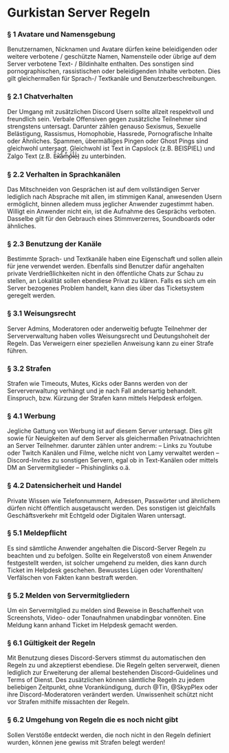 # Gurkistan Server Regeln

### § 1 Avatare und Namensgebung

Benutzernamen, Nicknamen und Avatare dürfen keine beleidigenden oder weitere verbotene / geschützte Namen, Namensteile oder übrige auf dem Server verbotene Text- / Bildinhalte enthalten. Des sonstigen sind pornographischen, rassistischen oder beleidigenden Inhalte verboten. Dies gilt gleichermaßen für Sprach-/ Textkanäle und Benutzerbeschreibungen.


### § 2.1 Chatverhalten

Der Umgang mit zusätzlichen Discord Usern sollte allzeit respektvoll und freundlich sein. Verbale Offensiven gegen zusätzliche Teilnehmer sind strengstens untersagt. Darunter zählen genauso Sexismus, Sexuelle Belästigung, Rassismus, Homophobie, Hassrede, Pornografische Inhalte oder Ähnliches. Spammen, übermäßiges Pingen oder Ghost Pings sind gleichwohl untersagt. Gleichwohl ist Text in Capslock (z.B. BEISPIEL) und Zalgo Text (z.B. Ȅ̴̂x̴̛̔a̴̎̉m̷̀̐p̵̽̈́l̵̽̍e̷̒͑) zu unterbinden.


### § 2.2 Verhalten in Sprachkanälen

Das Mitschneiden von Gesprächen ist auf dem vollständigen Server lediglich nach Absprache mit allen, im stimmigen Kanal, anwesenden Usern ermöglicht, binnen alledem muss jeglicher Anwender zugestimmt haben. Willigt ein Anwender nicht ein, ist die Aufnahme des Gesprächs verboten. Dasselbe gilt für den Gebrauch eines Stimmverzerres, Soundboards oder ähnliches.


### § 2.3 Benutzung der Kanäle

Bestimmte Sprach- und Textkanäle haben eine Eigenschaft und sollen allein für jene verwendet werden. Ebenfalls sind Benutzer dafür angehalten private Verdrießlichkeiten nicht in den öffentliche Chats zur Schau zu stellen, an Lokalität sollen ebendiese Privat zu klären. Falls es sich um ein Server bezogenes Problem handelt, kann dies über das Ticketsystem geregelt werden.


### § 3.1 Weisungsrecht

Server Admins, Moderatoren oder anderweitig befugte Teilnehmer der Serververwaltung haben volles Weisungsrecht und Deutungshoheit der Regeln. Das Verweigern einer speziellen Anweisung kann zu einer Strafe führen.


### § 3.2 Strafen

Strafen wie Timeouts, Mutes, Kicks oder Banns werden von der Serververwaltung verhängt und je nach Fall andersartig behandelt. Einspruch, bzw. Kürzung der Strafen kann mittels Helpdesk erfolgen.


### § 4.1 Werbung

Jegliche Gattung von Werbung ist auf diesem Server untersagt. Dies gilt sowie für Neuigkeiten auf dem Server als gleichermaßen Privatnachrichten an Server Teilnehmer. darunter zählen unter andrem:
 – Links zu Youtube oder Twitch Kanälen und Filme, welche nicht von Lamy verwaltet werden
 – Discord-Invites zu sonstigen Servern, egal ob in Text-Kanälen oder mittels DM an Servermitglieder
 – Phishinglinks o.ä.


### § 4.2 Datensicherheit und Handel

Private Wissen wie Telefonnummern, Adressen, Passwörter und ähnlichem dürfen nicht öffentlich ausgetauscht werden.
Des sonstigen ist gleichfalls Geschäftsverkehr mit Echtgeld oder Digitalen Waren untersagt.


### § 5.1 Meldepflicht

Es sind sämtliche Anwender angehalten die Discord-Server Regeln zu beachten und zu befolgen. Sollte ein Regelverstoß von einem Anwender festgestellt werden, ist solcher umgehend zu melden, dies kann durch Ticket im Helpdesk geschehen. Bewusstes Lügen oder Vorenthalten/ Verfälschen von Fakten kann bestraft werden.


### § 5.2 Melden von Servermitgliedern

Um ein Servermitglied zu melden sind Beweise in Beschaffenheit von Screenshots, Video- oder Tonaufnahmen unabdingbar vonnöten. Eine Meldung kann anhand Ticket im Helpdesk gemacht werden. 


### § 6.1 Gültigkeit der Regeln

Mit Benutzung dieses Discord-Servers stimmst du automatischen den Regeln zu und akzeptierst ebendiese. Die Regeln gelten serverweit, dienen lediglich zur Erweiterung der allemal bestehenden Discord-Guidelines und Terms of Dienst. Des zusätzlichen können sämtliche Regeln zu jedem beliebigen Zeitpunkt, ohne Vorankündigung, durch @Tin, @SkypPlex oder ihre Discord-Moderatoren verändert werden. Unwissenheit schützt nicht vor Strafen mithilfe missachten der Regeln.


### § 6.2 Umgehung von Regeln die es noch nicht gibt

Sollen Verstöße entdeckt werden, die noch nicht in den Regeln definiert wurden, können jene gewiss mit Strafen belegt werden!
